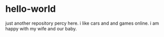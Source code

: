 # hello-world
just another repository
percy here. i like cars and and games online.
i am happy with my wife and our baby.
